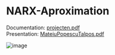# NARX-Aproximation
Documentation: [projecten.pdf](https://github.com/Serh1/NARX-Aproximation/files/9574390/projecten.pdf)
<br>
Presentation: [MateiuPopescuTalpos.pdf](https://github.com/Serh1/NARX-Aproximation/files/9574420/MateiuPopescuTalpos.pdf)
<br>

![image](https://user-images.githubusercontent.com/86478738/190384421-8eb68f30-01fd-4672-b97e-77bd2b2ba8a0.png)

